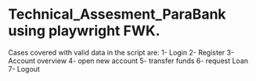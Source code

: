 # Technical_Assesment_ParaBank using playwright FWK.
Cases covered with valid data in the script are:
1- Login
2- Register
3- Account overview
4- open new account
5- transfer funds
6- request Loan
7- Logout
